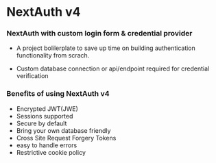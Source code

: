 # NextAuth v4

### NextAuth with custom login form & credential provider 


- A project bolilerplate to save up time on building authentication functionality from scrach.

- Custom database connection or api/endpoint required for credential verification

### Benefits of using NextAuth v4

- Encrypted JWT(JWE)
- Sessions supported
- Secure by default
- Bring your own database friendly
- Cross Site Request Forgery Tokens
- easy to handle errors
- Restrictive cookie policy
